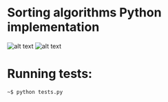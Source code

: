 # Sorting algorithms Python implementation 
![alt text](http://blog.benoitvallon.com/img/2016-03-12-sorting-algorithms-in-javascript/big-o.png)
![alt text](http://frontend.turing.io/assets/images/lessons/sorting-algorithms/big-O.png)


# Running tests:

    ~$ python tests.py
